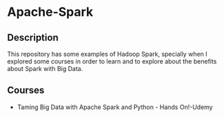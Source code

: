 # Apache-Spark

## Description ##

This repository has some examples of Hadoop Spark, specially when I explored some courses in order to learn and to 
explore about the benefits about Spark with Big Data.



## Courses ##

* Taming Big Data with Apache Spark and Python - Hands On!-Udemy 
